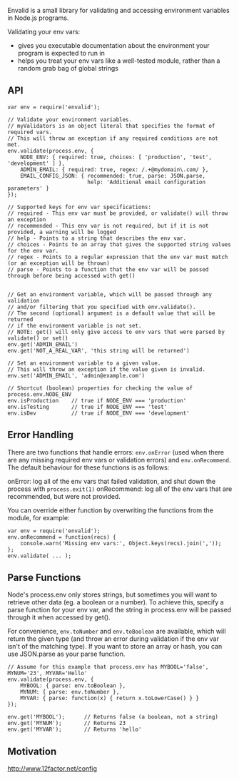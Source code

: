 Envalid is a small library for validating and accessing environment variables in
Node.js programs.

Validating your env vars:

* gives you executable documentation about the environment your program is expected to run in
* helps you treat your env vars like a well-tested module, rather than a random grab bag of global strings


## API

    var env = require('envalid');

    // Validate your environment variables.
    // myValidators is an object literal that specifies the format of required vars.
    // This will throw an exception if any required conditions are not met.
    env.validate(process.env, {
        NODE_ENV: { required: true, choices: [ 'production', 'test', 'development' ] },
        ADMIN_EMAIL: { required: true, regex: /.+@mydomain\.com/ },
        EMAIL_CONFIG_JSON: { recommended: true, parse: JSON.parse,
                             help: 'Additional email configuration parameters' }
    });

    // Supported keys for env var specifications:
    // required - This env var must be provided, or validate() will throw an exception
    // recommended - This env var is not required, but if it is not provided, a warning will be logged
    // help - Points to a string that describes the env var.
    // choices - Points to an array that gives the supported string values for the env var.
    // regex - Points to a regular expression that the env var must match (or an exception will be thrown)
    // parse - Points to a function that the env var will be passed through before being accessed with get()


    // Get an environment variable, which will be passed through any validation
    // and/or filtering that you specified with env.validate().
    // The second (optional) argument is a default value that will be returned
    // if the environment variable is not set.
    // NOTE: get() will only give access to env vars that were parsed by validate() or set()
    env.get('ADMIN_EMAIL')
    env.get('NOT_A_REAL_VAR', 'this string will be returned')

    // Set an environment variable to a given value.
    // This will throw an exception if the value given is invalid.
    env.set('ADMIN_EMAIL', 'admin@example.com')

    // Shortcut (boolean) properties for checking the value of process.env.NODE_ENV
    env.isProduction    // true if NODE_ENV === 'production'
    env.isTesting       // true if NODE_ENV === 'test'
    env.isDev           // true if NODE_ENV === 'development'


## Error Handling

There are two functions that handle errors: `env.onError` (used when there are any missing
required env vars or validation errors) and `env.onRecommend`. The default behaviour for these
functions is as follows:

onError: log all of the env vars that failed validation, and shut down the process with `process.exit(1)`
onRecommend: log all of the env vars that are recommended, but were not provided.

You can override either function by overwriting the functions from the module, for example:

    var env = require('envalid');
    env.onRecommend = function(recs) {
        console.warn('Missing env vars:', Object.keys(recs).join(','));
    };
    env.validate( ... );


## Parse Functions

Node's process.env only stores strings, but sometimes you will want to retrieve other data
(eg. a boolean or a number). To achieve this, specify a parse function for your env var, and
the string in process.env will be passed through it when accessed by get().

For convenience, `env.toNumber` and `env.toBoolean` are available, which will return the
given type (and throw an error during validation if the env var isn't of the matching type).
If you want to store an array or hash, you can use JSON.parse as your parse function.

    // Assume for this example that process.env has MYBOOL='false', MYNUM='23', MYVAR='Hello'
    env.validate(process.env, {
        MYBOOL: { parse: env.toBoolean },
        MYNUM: { parse: env.toNumber },
        MYVAR: { parse: function(x) { return x.toLowerCase() } }
    });

    env.get('MYBOOL');      // Returns false (a boolean, not a string)
    env.get('MYNUM');       // Returns 23
    env.get('MYVAR');       // Returns 'hello'


## Motivation

http://www.12factor.net/config
